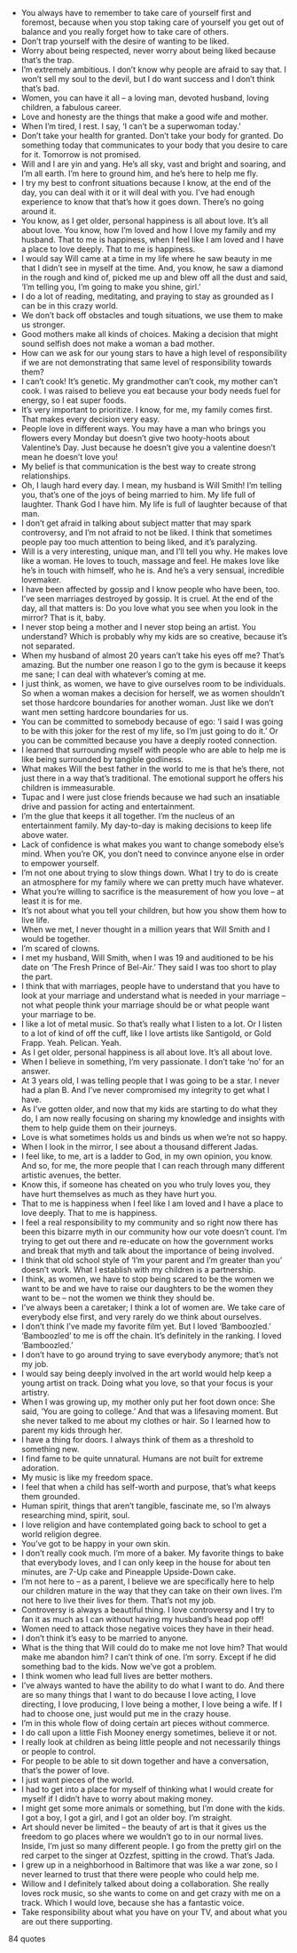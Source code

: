  - You always have to remember to take care of yourself first and foremost, because when you stop taking care of yourself you get out of balance and you really forget how to take care of others.
 - Don’t trap yourself with the desire of wanting to be liked.
 - Worry about being respected, never worry about being liked because that’s the trap.
 - I’m extremely ambitious. I don’t know why people are afraid to say that. I won’t sell my soul to the devil, but I do want success and I don’t think that’s bad.
 - Women, you can have it all – a loving man, devoted husband, loving children, a fabulous career.
 - Love and honesty are the things that make a good wife and mother.
 - When I’m tired, I rest. I say, ‘I can’t be a superwoman today.’
 - Don’t take your health for granted. Don’t take your body for granted. Do something today that communicates to your body that you desire to care for it. Tomorrow is not promised.
 - Will and I are yin and yang. He’s all sky, vast and bright and soaring, and I’m all earth. I’m here to ground him, and he’s here to help me fly.
 - I try my best to confront situations because I know, at the end of the day, you can deal with it or it will deal with you. I’ve had enough experience to know that that’s how it goes down. There’s no going around it.
 - You know, as I get older, personal happiness is all about love. It’s all about love. You know, how I’m loved and how I love my family and my husband. That to me is happiness, when I feel like I am loved and I have a place to love deeply. That to me is happiness.
 - I would say Will came at a time in my life where he saw beauty in me that I didn’t see in myself at the time. And, you know, he saw a diamond in the rough and kind of, picked me up and blew off all the dust and said, ‘I’m telling you, I’m going to make you shine, girl.’
 - I do a lot of reading, meditating, and praying to stay as grounded as I can be in this crazy world.
 - We don’t back off obstacles and tough situations, we use them to make us stronger.
 - Good mothers make all kinds of choices. Making a decision that might sound selfish does not make a woman a bad mother.
 - How can we ask for our young stars to have a high level of responsibility if we are not demonstrating that same level of responsibility towards them?
 - I can’t cook! It’s genetic. My grandmother can’t cook, my mother can’t cook. I was raised to believe you eat because your body needs fuel for energy, so I eat super foods.
 - It’s very important to prioritize. I know, for me, my family comes first. That makes every decision very easy.
 - People love in different ways. You may have a man who brings you flowers every Monday but doesn’t give two hooty-hoots about Valentine’s Day. Just because he doesn’t give you a valentine doesn’t mean he doesn’t love you!
 - My belief is that communication is the best way to create strong relationships.
 - Oh, I laugh hard every day. I mean, my husband is Will Smith! I’m telling you, that’s one of the joys of being married to him. My life full of laughter. Thank God I have him. My life is full of laughter because of that man.
 - I don’t get afraid in talking about subject matter that may spark controversy, and I’m not afraid to not be liked. I think that sometimes people pay too much attention to being liked, and it’s paralyzing.
 - Will is a very interesting, unique man, and I’ll tell you why. He makes love like a woman. He loves to touch, massage and feel. He makes love like he’s in touch with himself, who he is. And he’s a very sensual, incredible lovemaker.
 - I have been affected by gossip and I know people who have been, too. I’ve seen marriages destroyed by gossip. It is cruel. At the end of the day, all that matters is: Do you love what you see when you look in the mirror? That is it, baby.
 - I never stop being a mother and I never stop being an artist. You understand? Which is probably why my kids are so creative, because it’s not separated.
 - When my husband of almost 20 years can’t take his eyes off me? That’s amazing. But the number one reason I go to the gym is because it keeps me sane; I can deal with whatever’s coming at me.
 - I just think, as women, we have to give ourselves room to be individuals. So when a woman makes a decision for herself, we as women shouldn’t set those hardcore boundaries for another woman. Just like we don’t want men setting hardcore boundaries for us.
 - You can be committed to somebody because of ego: ‘I said I was going to be with this joker for the rest of my life, so I’m just going to do it.’ Or you can be committed because you have a deeply rooted connection.
 - I learned that surrounding myself with people who are able to help me is like being surrounded by tangible godliness.
 - What makes Will the best father in the world to me is that he’s there, not just there in a way that’s traditional. The emotional support he offers his children is immeasurable.
 - Tupac and I were just close friends because we had such an insatiable drive and passion for acting and entertainment.
 - I’m the glue that keeps it all together. I’m the nucleus of an entertainment family. My day-to-day is making decisions to keep life above water.
 - Lack of confidence is what makes you want to change somebody else’s mind. When you’re OK, you don’t need to convince anyone else in order to empower yourself.
 - I’m not one about trying to slow things down. What I try to do is create an atmosphere for my family where we can pretty much have whatever.
 - What you’re willing to sacrifice is the measurement of how you love – at least it is for me.
 - It’s not about what you tell your children, but how you show them how to live life.
 - When we met, I never thought in a million years that Will Smith and I would be together.
 - I’m scared of clowns.
 - I met my husband, Will Smith, when I was 19 and auditioned to be his date on ‘The Fresh Prince of Bel-Air.’ They said I was too short to play the part.
 - I think that with marriages, people have to understand that you have to look at your marriage and understand what is needed in your marriage – not what people think your marriage should be or what people want your marriage to be.
 - I like a lot of metal music. So that’s really what I listen to a lot. Or I listen to a lot of kind of off the cuff, like I love artists like Santigold, or Gold Frapp. Yeah. Pelican. Yeah.
 - As I get older, personal happiness is all about love. It’s all about love.
 - When I believe in something, I’m very passionate. I don’t take ‘no’ for an answer.
 - At 3 years old, I was telling people that I was going to be a star. I never had a plan B. And I’ve never compromised my integrity to get what I have.
 - As I’ve gotten older, and now that my kids are starting to do what they do, I am now really focusing on sharing my knowledge and insights with them to help guide them on their journeys.
 - Love is what sometimes holds us and binds us when we’re not so happy.
 - When I look in the mirror, I see about a thousand different Jadas.
 - I feel like, to me, art is a ladder to God, in my own opinion, you know. And so, for me, the more people that I can reach through many different artistic avenues, the better.
 - Know this, if someone has cheated on you who truly loves you, they have hurt themselves as much as they have hurt you.
 - That to me is happiness when I feel like I am loved and I have a place to love deeply. That to me is happiness.
 - I feel a real responsibility to my community and so right now there has been this bizarre myth in our community how our vote doesn’t count. I’m trying to get out there and re-educate on how the government works and break that myth and talk about the importance of being involved.
 - I think that old school style of ‘I’m your parent and I’m greater than you’ doesn’t work. What I establish with my children is a partnership.
 - I think, as women, we have to stop being scared to be the women we want to be and we have to raise our daughters to be the women they want to be – not the women we think they should be.
 - I’ve always been a caretaker; I think a lot of women are. We take care of everybody else first, and very rarely do we think about ourselves.
 - I don’t think I’ve made my favorite film yet. But I loved ‘Bamboozled.’ ‘Bamboozled’ to me is off the chain. It’s definitely in the ranking. I loved ‘Bamboozled.’
 - I don’t have to go around trying to save everybody anymore; that’s not my job.
 - I would say being deeply involved in the art world would help keep a young artist on track. Doing what you love, so that your focus is your artistry.
 - When I was growing up, my mother only put her foot down once: She said, ‘You are going to college.’ And that was a lifesaving moment. But she never talked to me about my clothes or hair. So I learned how to parent my kids through her.
 - I have a thing for doors. I always think of them as a threshold to something new.
 - I find fame to be quite unnatural. Humans are not built for extreme adoration.
 - My music is like my freedom space.
 - I feel that when a child has self-worth and purpose, that’s what keeps them grounded.
 - Human spirit, things that aren’t tangible, fascinate me, so I’m always researching mind, spirit, soul.
 - I love religion and have contemplated going back to school to get a world religion degree.
 - You’ve got to be happy in your own skin.
 - I don’t really cook much. I’m more of a baker. My favorite things to bake that everybody loves, and I can only keep in the house for about ten minutes, are 7-Up cake and Pineapple Upside-Down cake.
 - I’m not here to – as a parent, I believe we are specifically here to help our children mature in the way that they can take on their own lives. I’m not here to live their lives for them. That’s not my job.
 - Controversy is always a beautiful thing. I love controversy and I try to fan it as much as I can without having my husband’s head pop off!
 - Women need to attack those negative voices they have in their head.
 - I don’t think it’s easy to be married to anyone.
 - What is the thing that Will could do to make me not love him? That would make me abandon him? I can’t think of one. I’m sorry. Except if he did something bad to the kids. Now we’ve got a problem.
 - I think women who lead full lives are better mothers.
 - I’ve always wanted to have the ability to do what I want to do. And there are so many things that I want to do because I love acting, I love directing, I love producing, I love being a mother, I love being a wife. If I had to choose one, just would put me in the crazy house.
 - I’m in this whole flow of doing certain art pieces without commerce.
 - I do call upon a little Fish Mooney energy sometimes, believe it or not.
 - I really look at children as being little people and not necessarily things or people to control.
 - For people to be able to sit down together and have a conversation, that’s the power of love.
 - I just want pieces of the world.
 - I had to get into a place for myself of thinking what I would create for myself if I didn’t have to worry about making money.
 - I might get some more animals or something, but I’m done with the kids. I got a boy, I got a girl, and I got an older boy. I’m straight.
 - Art should never be limited – the beauty of art is that it gives us the freedom to go places where we wouldn’t go to in our normal lives. Inside, I’m just so many different people. I go from the pretty girl on the red carpet to the singer at Ozzfest, spitting in the crowd. That’s Jada.
 - I grew up in a neighborhood in Baltimore that was like a war zone, so I never learned to trust that there were people who could help me.
 - Willow and I definitely talked about doing a collaboration. She really loves rock music, so she wants to come on and get crazy with me on a track. Which I would love, because she has a fantastic voice.
 - Take responsibility about what you have on your TV, and about what you are out there supporting.

84 quotes